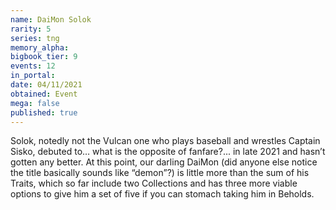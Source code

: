 ```yaml
---
name: DaiMon Solok
rarity: 5
series: tng
memory_alpha:
bigbook_tier: 9
events: 12
in_portal:
date: 04/11/2021
obtained: Event
mega: false
published: true
---
```


Solok, notedly not the Vulcan one who plays baseball and wrestles Captain Sisko, debuted to… what is the opposite of fanfare?... in late 2021 and hasn’t gotten any better. At this point, our darling DaiMon (did anyone else notice the title basically sounds like “demon”?) is little more than the sum of his Traits, which so far include two Collections and has three more viable options to give him a set of five if you can stomach taking him in Beholds.
